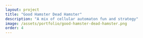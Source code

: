 ```yaml
---
layout: project
title: "Good Hamster Dead Hamster"
description: "A mix of cellular automaton fun and strategy"
image: /assets/portfolio/good-hamster-dead-hamster.png
order: 4
---
```

